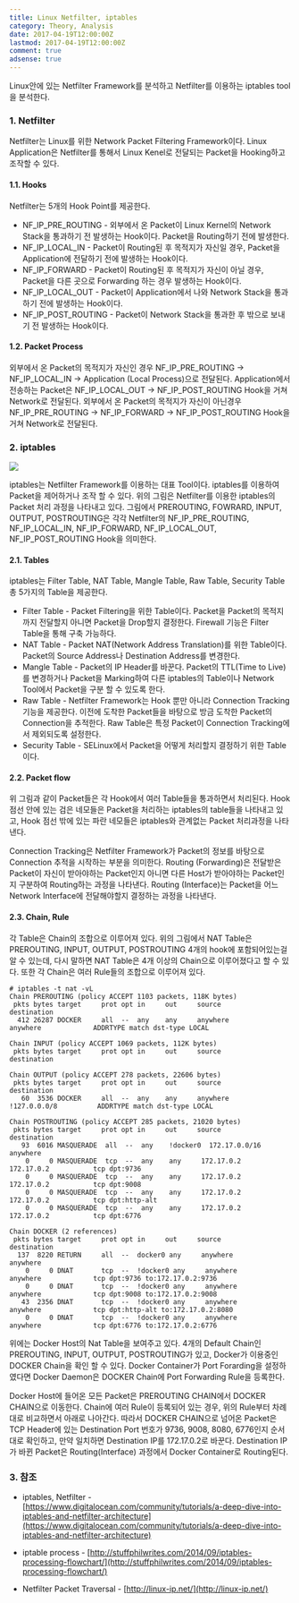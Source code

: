 ```yaml
---
title: Linux Netfilter, iptables
category: Theory, Analysis
date: 2017-04-19T12:00:00Z
lastmod: 2017-04-19T12:00:00Z
comment: true
adsense: true
---
```


Linux안에 있는 Netfilter Framework를 분석하고 Netfilter를 이용하는 iptables tool을 분석한다.

### 1. Netfilter

Netfilter는 Linux를 위한 Network Packet Filtering Framework이다. Linux Application은 Netfilter를 통해서 Linux Kenel로 전달되는 Packet을 Hooking하고 조작할 수 있다.

#### 1.1. Hooks

Netfilter는 5개의 Hook Point를 제공한다.

* NF_IP_PRE_ROUTING - 외부에서 온 Packet이 Linux Kernel의 Network Stack을 통과하기 전 발생하는 Hook이다. Packet을 Routing하기 전에 발생한다.
* NF_IP_LOCAL_IN - Packet이 Routing된 후 목적지가 자신일 경우, Packet을 Application에 전달하기 전에 발생하는 Hook이다.
* NF_IP_FORWARD - Packet이 Routing된 후 목적지가 자신이 아닐 경우, Packet을 다른 곳으로 Forwarding 하는 경우 발생하는 Hook이다.
* NF_IP_LOCAL_OUT - Packet이 Application에서 나와 Network Stack을 통과하기 전에 발생하는 Hook이다.
* NF_IP_POST_ROUTING - Packet이 Network Stack을 통과한 후 밖으로 보내기 전 발생하는 Hook이다.

#### 1.2. Packet Process

외부에서 온 Packet의 목적지가 자신인 경우 NF_IP_PRE_ROUTING -> NF_IP_LOCAL_IN -> Application (Local Process)으로 전달된다. Application에서 전송하는 Packet은 NF_IP_LOCAL_OUT -> NF_IP_POST_ROUTING Hook을 거쳐 Network로 전달된다. 외부에서 온 Packet의 목적지가 자신이 아닌경우 NF_IP_PRE_ROUTING -> NF_IP_FORWARD -> NF_IP_POST_ROUTING Hook을 거쳐 Network로 전달된다.

### 2. iptables

![]({{site.baseurl}}/images/theory_analysis/Linux_Netfilter_iptables/Netfilter_Packet_Traversal.PNG)

iptables는 Netfilter Framework를 이용하는 대표 Tool이다. iptables를 이용하여 Packet을 제어하거나 조작 할 수 있다. 위의 그림은 Netfilter를 이용한 iptables의 Packet 처리 과정을 나타내고 있다. 그림에서 PREROUTING, FOWRARD, INPUT, OUTPUT, POSTROUTING은 각각 Netfilter의 NF_IP_PRE_ROUTING, NF_IP_LOCAL_IN, NF_IP_FORWARD, NF_IP_LOCAL_OUT, NF_IP_POST_ROUTING Hook을 의미한다.

#### 2.1. Tables

iptables는 Filter Table, NAT Table, Mangle Table, Raw Table, Security Table 총 5가지의 Table을 제공한다.

* Filter Table - Packet Filtering을 위한 Table이다. Packet을 Packet의 목적지까지 전달할지 아니면 Packet을 Drop할지 결정한다. Firewall 기능은 Filter Table을 통해 구축 가능하다.
* NAT Table - Packet NAT(Network Address Translation)를 위한 Table이다. Packet의 Source Address나 Destination Address를 변경한다.
* Mangle Table - Packet의 IP Header를 바꾼다. Packet의 TTL(Time to Live)를 변경하거나 Packet을 Marking하여 다른 iptables의 Table이나 Network Tool에서 Packet을 구분 할 수 있도록 한다.
* Raw Table - Netfilter Framework는 Hook 뿐만 아니라 Connection Tracking 기능을 제공한다. 이전에 도착한 Packet들을 바탕으로 방금 도착한 Packet의 Connection을 추적한다. Raw Table은 특정 Packet이 Connection Tracking에서 제외되도록 설정한다.
* Security Table - SELinux에서 Packet을 어떻게 처리할지 결정하기 위한 Table이다.

#### 2.2. Packet flow

위 그림과 같이 Packet들은 각 Hook에서 여러 Table들을 통과하면서 처리된다. Hook 점선 안에 있는 검은 네모들은 Packet을 처리하는 iptables의 table들을 나타내고 있고, Hook 점선 밖에 있는 파란 네모들은 iptables와 관계없는 Packet 처리과정을 나타낸다.

Connection Tracking은 Netfilter Framework가 Packet의 정보를 바탕으로 Connection 추적을 시작하는 부분을 의미한다. Routing (Forwarding)은 전달받은 Packet이 자신이 받아야하는 Packet인지 아니면 다른 Host가 받아야하는 Packet인지 구분하여 Routing하는 과정을 나타낸다. Routing (Interface)는 Packet을 어느 Network Interface에 전달해야할지 결정하는 과정을 나타낸다.

#### 2.3. Chain, Rule

각 Table은 Chain의 조합으로 이루어져 있다. 위의 그림에서 NAT Table은 PREROUTING, INPUT, OUTPUT, POSTROUTING 4개의 hook에 포함되어있는걸 알 수 있는데, 다시 말하면 NAT Table은 4개 이상의 Chain으로 이루어졌다고 할 수 있다. 또한 각 Chain은 여러 Rule들의 조합으로 이루어져 있다.

~~~
# iptables -t nat -vL
Chain PREROUTING (policy ACCEPT 1103 packets, 118K bytes)
 pkts bytes target     prot opt in     out     source               destination         
  412 26287 DOCKER     all  --  any    any     anywhere             anywhere             ADDRTYPE match dst-type LOCAL

Chain INPUT (policy ACCEPT 1069 packets, 112K bytes)
 pkts bytes target     prot opt in     out     source               destination         

Chain OUTPUT (policy ACCEPT 278 packets, 22606 bytes)
 pkts bytes target     prot opt in     out     source               destination         
   60  3536 DOCKER     all  --  any    any     anywhere            !127.0.0.0/8          ADDRTYPE match dst-type LOCAL

Chain POSTROUTING (policy ACCEPT 285 packets, 21020 bytes)
 pkts bytes target     prot opt in     out     source               destination         
   93  6016 MASQUERADE  all  --  any    !docker0  172.17.0.0/16        anywhere            
    0     0 MASQUERADE  tcp  --  any    any     172.17.0.2           172.17.0.2           tcp dpt:9736
    0     0 MASQUERADE  tcp  --  any    any     172.17.0.2           172.17.0.2           tcp dpt:9008
    0     0 MASQUERADE  tcp  --  any    any     172.17.0.2           172.17.0.2           tcp dpt:http-alt
    0     0 MASQUERADE  tcp  --  any    any     172.17.0.2           172.17.0.2           tcp dpt:6776

Chain DOCKER (2 references)
 pkts bytes target     prot opt in     out     source               destination         
  137  8220 RETURN     all  --  docker0 any     anywhere             anywhere            
    0     0 DNAT       tcp  --  !docker0 any     anywhere             anywhere             tcp dpt:9736 to:172.17.0.2:9736
    0     0 DNAT       tcp  --  !docker0 any     anywhere             anywhere             tcp dpt:9008 to:172.17.0.2:9008
   43  2356 DNAT       tcp  --  !docker0 any     anywhere             anywhere             tcp dpt:http-alt to:172.17.0.2:8080
    0     0 DNAT       tcp  --  !docker0 any     anywhere             anywhere             tcp dpt:6776 to:172.17.0.2:6776
~~~

위에는 Docker Host의 Nat Table을 보여주고 있다. 4개의 Default Chain인 PREROUTING, INPUT, OUTPUT, POSTROUTING가 있고, Docker가 이용중인 DOCKER Chain을 확인 할 수 있다. Docker Container가 Port Forarding을 설정하였다면 Docker Daemon은 DOCKER Chain에 Port Forwarding Rule을 등록한다.

Docker Host에 들어온 모든 Packet은 PREROUTING CHAIN에서 DOCKER CHAIN으로 이동한다. Chain에 여러 Rule이 등록되어 있는 경우, 위의 Rule부터 차례대로 비교하면서 아래로 나아간다. 따라서  DOCKER CHAIN으로 넘어온 Packet은 TCP Header에 있는 Destination Port 번호가 9736, 9008, 8080, 6776인지 순서대로 확인하고, 만약 일치하면 Destination IP를 172.17.0.2로 바꾼다. Destination IP가 바뀐 Packet은 Routing(Interface) 과정에서 Docker Container로 Routing된다.

### 3. 참조

* iptables, Netfilter - [https://www.digitalocean.com/community/tutorials/a-deep-dive-into-iptables-and-netfilter-architecture](https://www.digitalocean.com/community/tutorials/a-deep-dive-into-iptables-and-netfilter-architecture)

* iptable process - [http://stuffphilwrites.com/2014/09/iptables-processing-flowchart/](http://stuffphilwrites.com/2014/09/iptables-processing-flowchart/)

* Netfilter Packet Traversal - [http://linux-ip.net/](http://linux-ip.net/)

